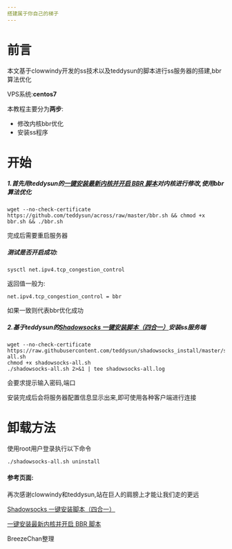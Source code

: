 ```yaml
---
搭建属于你自己的梯子
---
```


# 前言

本文基于clowwindy开发的ss技术以及teddysun的脚本进行ss服务器的搭建,bbr算法优化

VPS系统:**centos7**

本教程主要分为**两步**:

* 修改内核bbr优化
* 安装ss程序

# 开始

##### 1.首先用teddysun的[一键安装最新内核并开启 BBR 脚本](https://teddysun.com/489.html)对内核进行修改,使用bbr算法优化

```linux
wget --no-check-certificate https://github.com/teddysun/across/raw/master/bbr.sh && chmod +x bbr.sh && ./bbr.sh
```

完成后需要重启服务器

##### 测试是否开启成功:

```
sysctl net.ipv4.tcp_congestion_control
```

返回值一般为:

```
net.ipv4.tcp_congestion_control = bbr
```

如果一致则代表bbr优化成功

##### 2.基于teddysun的[Shadowsocks 一键安装脚本（四合一）](https://shadowsocks.be/11.html)安装ss服务端

```
wget --no-check-certificate https://raw.githubusercontent.com/teddysun/shadowsocks_install/master/shadowsocks-all.sh
chmod +x shadowsocks-all.sh
./shadowsocks-all.sh 2>&1 | tee shadowsocks-all.log
```

会要求提示输入密码,端口

安装完成后会将服务器配置信息显示出来,即可使用各种客户端进行连接

# 卸载方法

使用root用户登录执行以下命令

```
./shadowsocks-all.sh uninstall
```

#### 参考页面:

再次感谢clowwindy和teddysun,站在巨人的肩膀上才能让我们走的更远



 [Shadowsocks 一键安装脚本（四合一）](https://shadowsocks.be/11.html)

 [一键安装最新内核并开启 BBR 脚本](https://teddysun.com/489.html)

BreezeChan整理